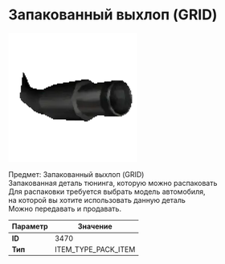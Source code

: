 # Запакованный выхлоп (GRID)

![Item Image](../img/3470.webp?raw=true)

Предмет: Запакованный выхлоп (GRID)<br>Запакованная деталь тюнинга, которую можно распаковать<br>Для распаковки требуется выбрать модель автомобиля,<br>на которой вы хотите использовать данную деталь<br>Можно передавать и продавать.


| Параметр | Значение |
|----------|----------|
| **ID** | 3470 |
| **Тип** | ITEM_TYPE_PACK_ITEM |

